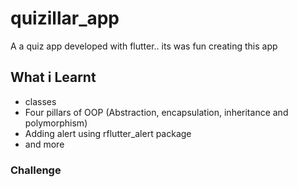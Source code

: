 # quizillar_app

A a quiz app developed with flutter.. its was fun creating this app

## What i Learnt

+ classes
+ Four pillars of OOP (Abstraction, encapsulation, inheritance and polymorphism)
+ Adding alert using rflutter_alert package
+ and more

### Challenge 

